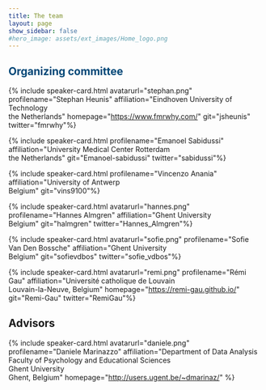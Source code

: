 ```yaml
---
title: The team
layout: page
show_sidebar: false
#hero_image: assets/ext_images/Home_logo.png
---
```


## <span style="color:#004777"> Organizing committee </span>

<a name="stephan"></a>
{% include speaker-card.html
  avatarurl="stephan.png"
  profilename="Stephan Heunis"
  affiliation="Eindhoven University of Technology <br>the Netherlands"
  homepage="https://www.fmrwhy.com/"
  git="jsheunis"
  twitter="fmrwhy"%}


<a name="emanoel"></a>
{% include speaker-card.html
  profilename="Emanoel Sabidussi"
  affiliation="University Medical Center Rotterdam <br>the Netherlands"
  git="Emanoel-sabidussi"
  twitter="sabidussi"%}


<a name="vincenzo"></a>
{% include speaker-card.html
  profilename="Vincenzo Anania"
  affiliation="University of Antwerp <br> Belgium"
  git="vins9100"%}


<a name="hannes"></a>
{% include speaker-card.html
  avatarurl="hannes.png"
  profilename="Hannes Almgren"
  affiliation="Ghent University <br>Belgium"
  git="halmgren"
  twitter="Hannes_Almgren"%}  


<a name="sofie"></a>
{% include speaker-card.html
  avatarurl="sofie.png"
  profilename="Sofie Van Den Bossche"
  affiliation="Ghent University <br>Belgium"
  git="sofievdbos"
  twitter="sofie_vdbos"%}


<a name="remi"></a>
{% include speaker-card.html
  avatarurl="remi.png"
  profilename="Rémi Gau"
  affiliation="Université catholique de Louvain <br>Louvain-la-Neuve, Belgium"
  homepage="https://remi-gau.github.io/"
  git="Remi-Gau"
  twitter="RemiGau"%}


## Advisors

<a name="daniele"></a>
{% include speaker-card.html
  avatarurl="daniele.png"
  profilename="Daniele Marinazzo"
  affiliation="Department of Data Analysis <br>Faculty of Psychology and Educational Sciences <br>Ghent University <br>Ghent, Belgium" homepage="http://users.ugent.be/~dmarinaz/" %}
